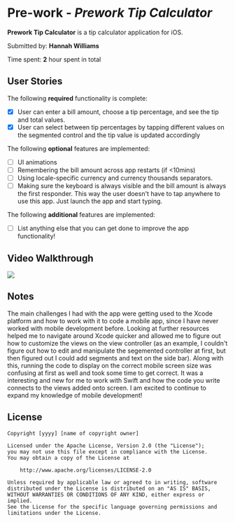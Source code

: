 # Pre-work - *Prework Tip Calculator*

**Prework Tip Calculator** is a tip calculator application for iOS.

Submitted by: **Hannah Williams**

Time spent: **2** hour spent in total

## User Stories

The following **required** functionality is complete:

* [x] User can enter a bill amount, choose a tip percentage, and see the tip and total values.
* [x] User can select between tip percentages by tapping different values on the segmented control and the tip value is updated accordingly

The following **optional** features are implemented:

* [ ] UI animations
* [ ] Remembering the bill amount across app restarts (if <10mins)
* [ ] Using locale-specific currency and currency thousands separators.
* [ ] Making sure the keyboard is always visible and the bill amount is always the first responder. This way the user doesn't have to tap anywhere to use this app. Just launch the app and start typing.

The following **additional** features are implemented:

- [ ] List anything else that you can get done to improve the app functionality!

## Video Walkthrough

![](https://i.imgur.com/YGamJHd.gif)

## Notes

The main challenges I had with the app were getting used to the Xcode platform and how to work with it to code a mobile app, since I have never worked with mobile development before. Looking at further resources helped me to navigate around Xcode quicker and allowed me to figure out how to customize the views on the view controller (as an example, I couldn't figure out how to edit and manipulate the segemented controller at first, but then figured out I could add segments and text on the side bar). Along with this, running the code to display on the correct mobile screen size was confusing at first as well and took some time to get correct. It was a interesting and new  for me to work with Swift and how the code you write connects to the views added onto screen. I am excited to continue to expand my knowledge of mobile development!

## License

    Copyright [yyyy] [name of copyright owner]

    Licensed under the Apache License, Version 2.0 (the "License");
    you may not use this file except in compliance with the License.
    You may obtain a copy of the License at

        http://www.apache.org/licenses/LICENSE-2.0

    Unless required by applicable law or agreed to in writing, software
    distributed under the License is distributed on an "AS IS" BASIS,
    WITHOUT WARRANTIES OR CONDITIONS OF ANY KIND, either express or implied.
    See the License for the specific language governing permissions and
    limitations under the License.

